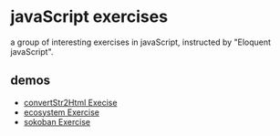 # javaScript exercises
a group of interesting exercises in javaScript, instructed by "Eloquent javaScript".

## demos
* [convertStr2Html Execise](http://williammer.github.io/works/convertStr2HtmlExecise)
* [ecosystem Exercise](http://williammer.github.io/works/ecosystemExercise)
* [sokoban Exercise](http://williammer.github.io/works/sokobanExercise)
